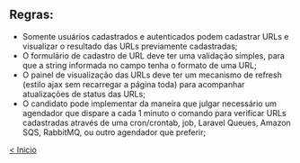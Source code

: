 ## Regras:
* Somente usuários cadastrados e autenticados podem cadastrar URLs e visualizar o resultado das URLs previamente cadastradas;
* O formulário de cadastro de URL deve ter uma validação simples, para que a string informada no campo tenha o formato de uma URL;
* O painel de visualização das URLs deve ter um mecanismo de refresh (estilo ajax sem recarregar a página toda) para acompanhar atualizações de status das URLs;
* O candidato pode implementar da maneira que julgar necessário um agendador que dispare a cada 1 minuto o comando para verificar URLs cadastradas através de uma cron/crontab, job, Laravel Queues, Amazon SQS, RabbitMQ, ou outro agendador que preferir;

[< Inicio](README.md)
